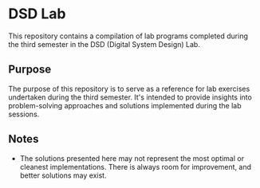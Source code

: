 # DSD Lab

This repository contains a compilation of lab programs completed during the third semester in the DSD (Digital System Design) Lab.

## Purpose
The purpose of this repository is to serve as a reference for lab exercises undertaken during the third semester. It's intended to provide insights into problem-solving approaches and solutions implemented during the lab sessions.

## Notes
- The solutions presented here may not represent the most optimal or cleanest implementations. There is always room for improvement, and better solutions may exist.
